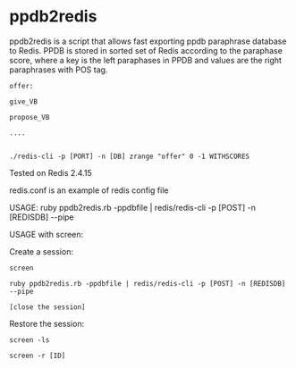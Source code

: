 ppdb2redis
==========

ppdb2redis is a script that allows fast exporting ppdb paraphrase database to Redis. PPDB is stored in sorted set of Redis according to the paraphase score, where a key is the left paraphases in PPDB and values are the right paraphrases with POS tag.


    offer: 

	give_VB

	propose_VB

	....


    ./redis-cli -p [PORT] -n [DB] zrange "offer" 0 -1 WITHSCORES

Tested on Redis 2.4.15

redis.conf is an example of redis config file

USAGE: ruby ppdb2redis.rb -ppdbfile | redis/redis-cli -p [POST] -n [REDISDB] --pipe

USAGE with screen:

Create a session:

    screen

    ruby ppdb2redis.rb -ppdbfile | redis/redis-cli -p [POST] -n [REDISDB] --pipe

    [close the session]

Restore the session:
 
    screen -ls

    screen -r [ID]
